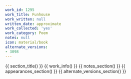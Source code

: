 ```yaml
---
work_id: 1295
work_title: Funhouse
work_written: null
written_date: approximate
work_collected: 'yes'
work_category: Poem
notes: null
icon: material/book
alternate_versions:
- 3098
---
```


{{ section_title() }}
{{ work_info() }}
{{ notes_section() }}
{{ appearances_section() }}
{{ alternate_versions_section() }}